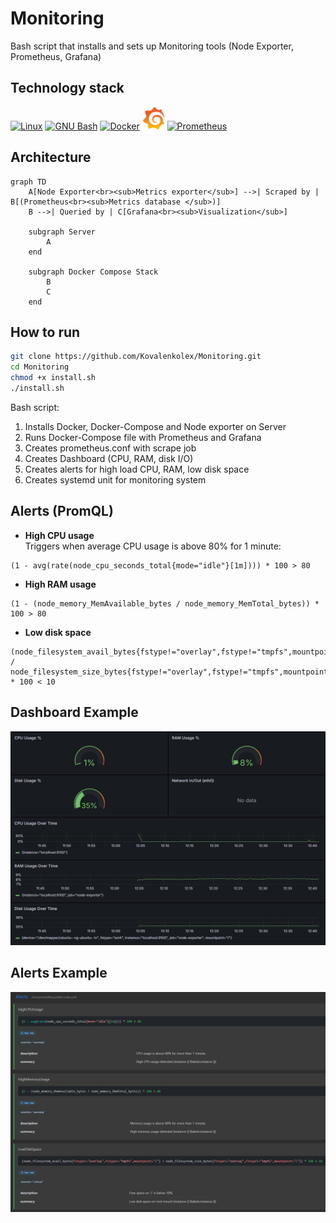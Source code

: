 # Monitoring
Bash script that installs and sets up Monitoring tools (Node Exporter, Prometheus, Grafana)
## Technology stack  
<p align="left">
  <a href="https://www.linux.org" target="_blank" rel="noreferrer"><img src="https://raw.githubusercontent.com/danielcranney/readme-generator/main/public/icons/skills/linux-colored.svg" width="36" height="36" alt="Linux" /></a>
  <a href="https://www.gnu.org/software/bash/" target="_blank" rel="noreferrer"><img src="https://raw.githubusercontent.com/danielcranney/readme-generator/main/public/icons/skills/gnubash.svg" width="36" height="36" alt="GNU Bash" /></a>
  <a href="https://www.docker.com/" target="_blank" rel="noreferrer"><img src="https://raw.githubusercontent.com/danielcranney/readme-generator/main/public/icons/skills/docker-colored.svg" width="36" height="36" alt="Docker" /></a>
  <a href="https://grafana.com/" target="_blank" rel="noreferrer"><img src="https://raw.githubusercontent.com/grafana/grafana/main/public/img/grafana_icon.svg" width="36" height="36" alt="Grafana" /></a>
  <a href="https://prometheus.io/" target="_blank" rel="noreferrer"><img src="https://upload.wikimedia.org/wikipedia/commons/3/38/Prometheus_software_logo.svg" width="36" height="36" alt="Prometheus" /></a>
</p>

## Architecture

```mermaid
graph TD
    A[Node Exporter<br><sub>Metrics exporter</sub>] -->| Scraped by | B[(Prometheus<br><sub>Metrics database </sub>)]
    B -->| Queried by | C[Grafana<br><sub>Visualization</sub>]

    subgraph Server
        A
    end

    subgraph Docker Compose Stack
        B
        C
    end
```

## How to run

```bash
git clone https://github.com/Kovalenkolex/Monitoring.git
cd Monitoring
chmod +x install.sh
./install.sh
```

Bash script:
1) Installs Docker, Docker-Compose and Node exporter on Server
2) Runs Docker-Compose file with Prometheus and Grafana
3) Creates prometheus.conf with scrape job
4) Creates Dashboard (CPU, RAM, disk I/O)
5) Creates alerts for high load CPU, RAM, low disk space
6) Creates systemd unit for monitoring system



## Alerts (PromQL)

- **High CPU usage**  
Triggers when average CPU usage is above 80% for 1 minute:
```
(1 - avg(rate(node_cpu_seconds_total{mode="idle"}[1m]))) * 100 > 80
```
- **High RAM usage**  
```
(1 - (node_memory_MemAvailable_bytes / node_memory_MemTotal_bytes)) * 100 > 80
```
- **Low disk space**  
```
(node_filesystem_avail_bytes{fstype!="overlay",fstype!="tmpfs",mountpoint="/"} / node_filesystem_size_bytes{fstype!="overlay",fstype!="tmpfs",mountpoint="/"}) * 100 < 10
```

## Dashboard Example
![Grafana Dashboard Screenshot](./docs/dashboard.png)
## Alerts Example
![Prometheus Alerts Screenshot](./docs/alerts.png)
